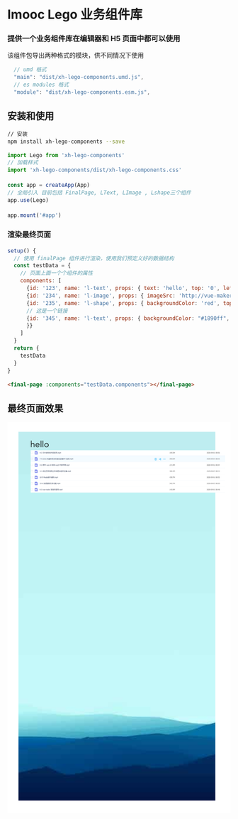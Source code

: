 # Imooc Lego 业务组件库

### 提供一个业务组件库在编辑器和 H5 页面中都可以使用
该组件包导出两种格式的模块，供不同情况下使用

```javascript
  // umd 格式
  "main": "dist/xh-lego-components.umd.js",
  // es modules 格式
  "module": "dist/xh-lego-components.esm.js",
```

## 安装和使用

```bash
// 安装
npm install xh-lego-components --save
```

```javascript
import Lego from 'xh-lego-components'
// 加载样式
import 'xh-lego-components/dist/xh-lego-components.css'

const app = createApp(App)
// 全局引入 目前包括 FinalPage, LText, LImage , Lshape三个组件
app.use(Lego)

app.mount('#app')
```

### 渲染最终页面
```javascript
setup() {
  // 使用 finalPage 组件进行渲染，使用我们预定义好的数据结构
  const testData = {
    // 页面上面一个个组件的属性
    components: [
      {id: '123', name: 'l-text', props: { text: 'hello', top: '0', left: '20px'}},
      {id: '234', name: 'l-image', props: { imageSrc: 'http://vue-maker.oss-cn-hangzhou.aliyuncs.com/vue-marker/5f6338e666336111f73d220c.png', top: '30px', left: '20px'}},
      {id: '235', name: 'l-shape', props: { backgroundColor: 'red', top: '50px', left: '20px', width: '100px', height: '100px'}},
      // 这是一个链接
      {id: '345', name: 'l-text', props: { backgroundColor: "#1890ff", color: "#ffffff", text: "按钮内容",  width: "100px", actionType: "to", url: "http://www.baidu.com", top: '200px', left: '150px',
      }}
    ]
  }
  return {
    testData
  }
}
```

```html
<final-page :components="testData.components"></final-page>
```

## 最终页面效果

![最终页面效果](./result.png)


